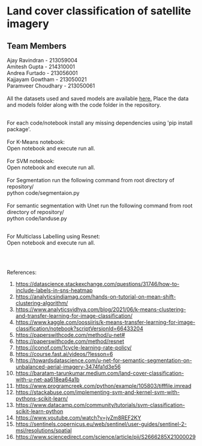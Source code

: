 # Land cover classification of satellite imagery

## Team Members
Ajay Ravindran - 213059004 <br>
Amitesh Gupta - 214310001 <br>
Andrea Furtado - 213056001 <br>
Kajjayam Gowtham - 213050021 <br>
Paramveer Choudhary - 213050061 <br>
<br>
All the datasets used and saved models are available [here.](https://drive.google.com/drive/folders/1MAk023_L_1DRUMJKZIYC96TZo3bZ7h7P?usp=sharing) Place the data and models folder along with the code folder in the repository.

<br> 
For each code/notebook install any missing dependencies using 'pip install package'.
<br><br>
For K-Means notebook: <br>
Open notebook and execute run all.
<br><br>
For SVM notebook: <br>
Open notebook and execute run all.
<br><br>
For Segmentation run the following command from root directory of repository/ <br>
python code/segmentaion.py
<br><br>
For semantic segmentation with Unet run the following command from root directory of repository/ <br>
python code/landuse.py
<br><br>

For Multiclass Labelling using Resnet:<br>
Open notebook and execute run all.

<br><br>

References:
1. https://datascience.stackexchange.com/questions/31746/how-to-include-labels-in-sns-heatmap
2. https://analyticsindiamag.com/hands-on-tutorial-on-mean-shift-clustering-algorithm/
3. https://www.analyticsvidhya.com/blog/2021/06/k-means-clustering-and-transfer-learning-for-image-classification/
4. https://www.kaggle.com/oossiiris/k-means-transfer-learning-for-image-classification/notebook?scriptVersionId=66433204
5. https://paperswithcode.com/method/u-net#
6. https://paperswithcode.com/method/resnet
7. https://iconof.com/1cycle-learning-rate-policy/
8. https://course.fast.ai/videos/?lesson=6
9. https://towardsdatascience.com/u-net-for-semantic-segmentation-on-unbalanced-aerial-imagery-3474fa1d3e56
10. https://baratam-tarunkumar.medium.com/land-cover-classification-with-u-net-aa618ea64a1b
11. https://www.programcreek.com/python/example/105803/tifffile.imread
12. https://stackabuse.com/implementing-svm-and-kernel-svm-with-pythons-scikit-learn/
13. https://www.datacamp.com/community/tutorials/svm-classification-scikit-learn-python
14. https://www.youtube.com/watch?v=jvZm8REF2KY
15. https://sentinels.copernicus.eu/web/sentinel/user-guides/sentinel-2-msi/resolutions/spatial
16. https://www.sciencedirect.com/science/article/pii/S2666285X21000029
